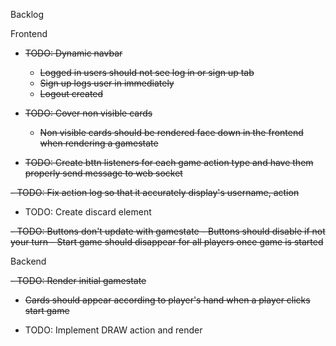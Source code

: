 Backlog

Frontend
 - ~~TODO: Dynamic navbar~~
   - ~~Logged in users should not see log in or sign up tab~~
   - ~~Sign up logs user in immediately~~
   - ~~Logout created~~
  
 - ~~TODO: Cover non visible cards~~
    - ~~Non visible cards should be rendered face down in the frontend when rendering a gamestate~~
  
 - ~~TODO: Create bttn listeners for each game action type and have them properly send message to web socket~~
   
<s> - TODO: Fix action log so that it accurately display's username, action </s>

 - TODO: Create discard element

<s> - TODO: Buttons don't update with gamestate
     - Buttons should disable if not your turn
     - Start game should disappear for all players once game is started </s>



Backend

 <s>- TODO: Render initial gamestate
   - Cards should appear according to player's hand when a player clicks start game </s>

   - TODO: Implement DRAW action and render
